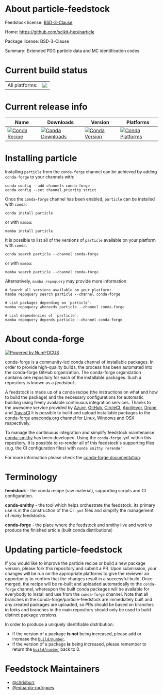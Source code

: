 About particle-feedstock
========================

Feedstock license: [BSD-3-Clause](https://github.com/conda-forge/particle-feedstock/blob/main/LICENSE.txt)

Home: https://github.com/scikit-hep/particle

Package license: BSD-3-Clause

Summary: Extended PDG particle data and MC identification codes

Current build status
====================


<table><tr><td>All platforms:</td>
    <td>
      <a href="https://dev.azure.com/conda-forge/feedstock-builds/_build/latest?definitionId=10851&branchName=main">
        <img src="https://dev.azure.com/conda-forge/feedstock-builds/_apis/build/status/particle-feedstock?branchName=main">
      </a>
    </td>
  </tr>
</table>

Current release info
====================

| Name | Downloads | Version | Platforms |
| --- | --- | --- | --- |
| [![Conda Recipe](https://img.shields.io/badge/recipe-particle-green.svg)](https://anaconda.org/conda-forge/particle) | [![Conda Downloads](https://img.shields.io/conda/dn/conda-forge/particle.svg)](https://anaconda.org/conda-forge/particle) | [![Conda Version](https://img.shields.io/conda/vn/conda-forge/particle.svg)](https://anaconda.org/conda-forge/particle) | [![Conda Platforms](https://img.shields.io/conda/pn/conda-forge/particle.svg)](https://anaconda.org/conda-forge/particle) |

Installing particle
===================

Installing `particle` from the `conda-forge` channel can be achieved by adding `conda-forge` to your channels with:

```
conda config --add channels conda-forge
conda config --set channel_priority strict
```

Once the `conda-forge` channel has been enabled, `particle` can be installed with `conda`:

```
conda install particle
```

or with `mamba`:

```
mamba install particle
```

It is possible to list all of the versions of `particle` available on your platform with `conda`:

```
conda search particle --channel conda-forge
```

or with `mamba`:

```
mamba search particle --channel conda-forge
```

Alternatively, `mamba repoquery` may provide more information:

```
# Search all versions available on your platform:
mamba repoquery search particle --channel conda-forge

# List packages depending on `particle`:
mamba repoquery whoneeds particle --channel conda-forge

# List dependencies of `particle`:
mamba repoquery depends particle --channel conda-forge
```


About conda-forge
=================

[![Powered by
NumFOCUS](https://img.shields.io/badge/powered%20by-NumFOCUS-orange.svg?style=flat&colorA=E1523D&colorB=007D8A)](https://numfocus.org)

conda-forge is a community-led conda channel of installable packages.
In order to provide high-quality builds, the process has been automated into the
conda-forge GitHub organization. The conda-forge organization contains one repository
for each of the installable packages. Such a repository is known as a *feedstock*.

A feedstock is made up of a conda recipe (the instructions on what and how to build
the package) and the necessary configurations for automatic building using freely
available continuous integration services. Thanks to the awesome service provided by
[Azure](https://azure.microsoft.com/en-us/services/devops/), [GitHub](https://github.com/),
[CircleCI](https://circleci.com/), [AppVeyor](https://www.appveyor.com/),
[Drone](https://cloud.drone.io/welcome), and [TravisCI](https://travis-ci.com/)
it is possible to build and upload installable packages to the
[conda-forge](https://anaconda.org/conda-forge) [anaconda.org](https://anaconda.org/)
channel for Linux, Windows and OSX respectively.

To manage the continuous integration and simplify feedstock maintenance
[conda-smithy](https://github.com/conda-forge/conda-smithy) has been developed.
Using the ``conda-forge.yml`` within this repository, it is possible to re-render all of
this feedstock's supporting files (e.g. the CI configuration files) with ``conda smithy rerender``.

For more information please check the [conda-forge documentation](https://conda-forge.org/docs/).

Terminology
===========

**feedstock** - the conda recipe (raw material), supporting scripts and CI configuration.

**conda-smithy** - the tool which helps orchestrate the feedstock.
                   Its primary use is in the construction of the CI ``.yml`` files
                   and simplify the management of *many* feedstocks.

**conda-forge** - the place where the feedstock and smithy live and work to
                  produce the finished article (built conda distributions)


Updating particle-feedstock
===========================

If you would like to improve the particle recipe or build a new
package version, please fork this repository and submit a PR. Upon submission,
your changes will be run on the appropriate platforms to give the reviewer an
opportunity to confirm that the changes result in a successful build. Once
merged, the recipe will be re-built and uploaded automatically to the
`conda-forge` channel, whereupon the built conda packages will be available for
everybody to install and use from the `conda-forge` channel.
Note that all branches in the conda-forge/particle-feedstock are
immediately built and any created packages are uploaded, so PRs should be based
on branches in forks and branches in the main repository should only be used to
build distinct package versions.

In order to produce a uniquely identifiable distribution:
 * If the version of a package **is not** being increased, please add or increase
   the [``build/number``](https://docs.conda.io/projects/conda-build/en/latest/resources/define-metadata.html#build-number-and-string).
 * If the version of a package **is** being increased, please remember to return
   the [``build/number``](https://docs.conda.io/projects/conda-build/en/latest/resources/define-metadata.html#build-number-and-string)
   back to 0.

Feedstock Maintainers
=====================

* [@chrisburr](https://github.com/chrisburr/)
* [@eduardo-rodrigues](https://github.com/eduardo-rodrigues/)

